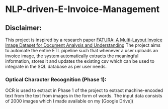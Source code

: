 # NLP-driven-E-Invoice-Management
## Disclaimer:
This project is inspired by a research paper [FATURA: A Multi-Layout Invoice Image Dataset for Document Analysis and Understanding](https://arxiv.org/abs/2311.11856)
The project aims to automate the entire ETL pipeline such that whenever a user uploads an invoice image, the system automatically extracts the meaningful information, stores it and updates the existing csv which can be used to integrate in the SQL database as per user needs.
### Optical Character Recognition (Phase 1):
OCR is used to extract in Phase 1 of the project to extract machine-encoded text from the text from images in the form of words.
The input data consists of 2000 images which I made available on my [Google Drive](
